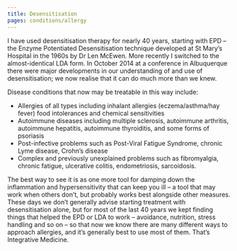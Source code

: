 ```yaml
---
title: Desensitisation
pages: conditions/allergy
---
```


I have used desensitisation therapy for nearly 40 years, starting with EPD – the Enzyme Potentiated Desensitisation technique developed at St Mary’s Hospital in the 1960s by Dr Len McEwen. More recently I switched to the almost-identical LDA form. In October 2014 at a conference in Albuquerque there were major developments in our understanding of and use of desensitisation; we now realise that it can do much more than we knew. 

Disease conditions that now may be treatable in this way include:

- Allergies of all types including inhalant allergies (eczema/asthma/hay fever) food intolerances and chemical sensitivities
- Autoimmune diseases including multiple sclerosis, autoimmune arthritis, autoimmune hepatitis, autoimmune thyroiditis, and some forms of psoriasis
- Post-infective problems such as Post-Viral Fatigue Syndrome, chronic Lyme disease, Crohn’s disease
- Complex and previously unexplained problems such as fibromyalgia, chronic fatigue, ulcerative colitis, endometriosis, sarcoidosis.

The best way to see it is as one more tool for damping down the inflammation and hypersensitivity that can keep you ill – a tool that may work when others don’t, but probably works best alongside other measures. These days we don’t generally advise starting treatment with desensitisation alone, but for most of the last 40 years we kept finding things that helped the EPD or LDA to work – avoidance, nutrition, stress handling and so on – so that now we know there are many different ways to approach allergies, and it’s generally best to use most of them. That’s Integrative Medicine.


